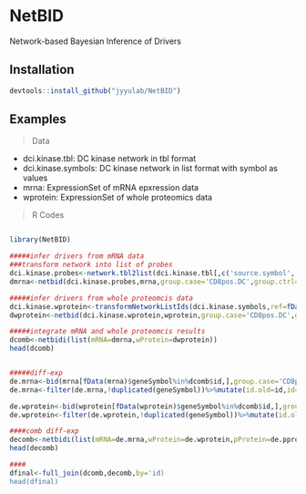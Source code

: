# NetBID
Network-based Bayesian Inference of Drivers


## Installation
```r
devtools::install_github("jyyulab/NetBID")
```


## Examples

> Data

* dci.kinase.tbl: DC kinase network in tbl format
* dci.kinase.symbols: DC kinase network in list format with symbol as values
* mrna: ExpressionSet of mRNA epxression data
* wprotein: ExpressionSet of whole proteomics data


> R Codes

```r

library(NetBID)

#####infer drivers from mRNA data
###transform network into list of probes
dci.kinase.probes<-network.tbl2list(dci.kinase.tbl[,c('source.symbol','target')])
dmrna<-netbid(dci.kinase.probes,mrna,group.case='CD8pos.DC',group.ctrl='CD8neg.DC')

#####infer drivers from whole proteomcis data
dci.kinase.wprotein<-transformNetworkListIds(dci.kinase.symbols,ref=fData(wprotein)[,c('geneSymbol','proteinId')])
dwprotein<-netbid(dci.kinase.wprotein,wprotein,group.case='CD8pos.DC',group.ctrl='CD8neg.DC')

#####integrate mRNA and whole proteomcis results
dcomb<-netbidi(list(mRNA=dmrna,wProtein=dwprotein))
head(dcomb)


#####diff-exp
de.mrna<-bid(mrna[fData(mrna)$geneSymbol%in%dcomb$id,],group.case='CD8pos.DC',group.ctrl='CD8neg.DC',signed=TRUE)
de.mrna<-filter(de.mrna,!duplicated(geneSymbol))%>%mutate(id.old=id,id=geneSymbol)

de.wprotein<-bid(wprotein[fData(wprotein)$geneSymbol%in%dcomb$id,],group.case='CD8pos.DC',group.ctrl='CD8neg.DC',signed=TRUE)
de.wprotein<-filter(de.wprotein,!duplicated(geneSymbol))%>%mutate(id.old=id,id=geneSymbol)

####comb diff-exp
decomb<-netbidi(list(mRNA=de.mrna,wProtein=de.wprotein,pProtein=de.pprotein),signed=TRUE)
head(decomb)

####
dfinal<-full_join(dcomb,decomb,by='id)
head(dfinal)

```

